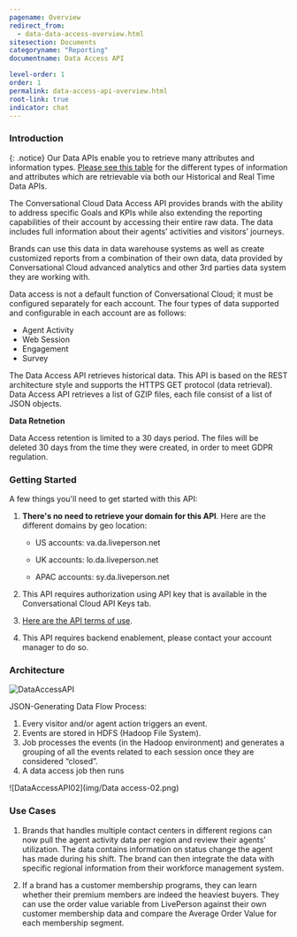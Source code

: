 ```yaml
---
pagename: Overview
redirect_from:
  - data-data-access-overview.html
sitesection: Documents
categoryname: "Reporting"
documentname: Data Access API

level-order: 1
order: 1
permalink: data-access-api-overview.html
root-link: true
indicator: chat
---
```


### Introduction

{: .notice}
Our Data APIs enable you to retrieve many attributes and information types. [Please see this table](https://developers.liveperson.com/api-data-metrics.html) for the different types of information and attributes which are retrievable via both our Historical and Real Time Data APIs.

The Conversational Cloud Data Access API provides brands with the ability to address specific Goals and KPIs while also extending the reporting capabilities of their account by accessing their entire raw data. The data includes full information about their agents’ activities and visitors’ journeys.

Brands can use this data in data warehouse systems as well as create customized reports from a combination of their own data, data provided by Conversational Cloud advanced analytics and other 3rd parties data system they are working with.

Data access is not a default function of Conversational Cloud; it must be configured separately for each account.
The four types of data supported and configurable in each account are as follows:

* Agent Activity
* Web Session
* Engagement
* Survey

The Data Access API retrieves historical data. This API is based on the REST architecture style and supports the HTTPS GET protocol (data retrieval). Data Access API retrieves a list of GZIP files, each file consist of a list of JSON objects.

**Data Retnetion**

Data Access retention is limited to a 30 days period. The files will be deleted 30 days from the time they were created, in order to meet GDPR regulation. 


### Getting Started

A few things you'll need to get started with this API:

1. **There's no need to retrieve your domain for this API**. Here are the different domains by geo location:

	* US accounts: va.da.liveperson.net

	* UK accounts: lo.da.liveperson.net

	* APAC accounts: sy.da.liveperson.net

2. This API requires authorization using API key that is available in the Conversational Cloud API Keys tab.

3. [Here are the API terms of use](https://www.liveperson.com/policies/apitou).  

4. This API requires backend enablement, please contact your account manager to do so.


### Architecture

![DataAccessAPI](img/dataaccess.png)

JSON-Generating Data Flow Process:

1. Every visitor and/or agent action triggers an event.
2. Events are stored in HDFS (Hadoop File System).
3. Job processes the events (in the Hadoop environment) and generates a grouping of all the events related to each session once they are considered “closed”.
4. A data access job then runs

![DataAccessAPI02](img/Data access-02.png)


### Use Cases

1. Brands that handles multiple contact centers in different regions can now pull the agent activity data per region and review their agents’ utilization. The data contains information on status change the agent has made during his shift. The brand can then integrate the data with specific regional information from their workforce management system.

2. If a brand has a customer membership programs, they can learn whether their premium members are indeed the heaviest buyers. They can use the order value variable from LivePerson against their own customer membership data and compare the Average Order Value for each membership segment.
